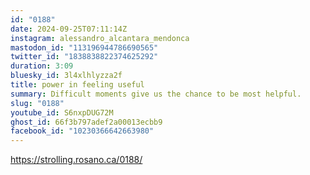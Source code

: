 ```yaml
---
id: "0188"
date: 2024-09-25T07:11:14Z
instagram: alessandro_alcantara_mendonca
mastodon_id: "113196944786690565"
twitter_id: "1838838822374625292"
duration: 3:09
bluesky_id: 3l4xlhlyzza2f
title: power in feeling useful
summary: Difficult moments give us the chance to be most helpful.
slug: "0188"
youtube_id: S6nxpDUG72M
ghost_id: 66f3b797adef2a00013ecbb9
facebook_id: "10230366642663980"
---
```

https://strolling.rosano.ca/0188/
